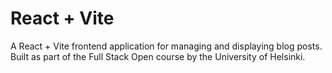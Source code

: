 # React + Vite

A React + Vite frontend application for managing and displaying blog posts. Built as part of the Full Stack Open course by the University of Helsinki.
